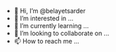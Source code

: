 - 👋 Hi, I’m @belayetsarder
- 👀 I’m interested in ...
- 🌱 I’m currently learning ...
- 💞️ I’m looking to collaborate on ...
- 📫 How to reach me ...

<!---
belayetsarder/belayetsarder is a ✨ special ✨ repository because its `README.md` (this file) appears on your GitHub profile.
You can click the Preview link to take a look at your changes.
--->
